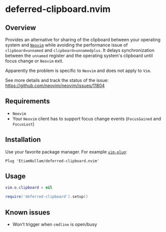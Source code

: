 # deferred-clipboard.nvim

## Overview

Provides an alternative for sharing of the clipboard between your operating system and [`Neovim`](https://neovim.io) while avoiding the performance issue of `clipboard=unnamed` and `clipboard=unnamedplus`. It delays synchronization between the `unnamed` register and the operating system's clipboard until focus change or `Neovim` exit.

Apparently the problem is specific to `Neovim` and does not apply to `Vim`.

See more details and track the status of the issue: https://github.com/neovim/neovim/issues/11804

## Requirements

- `Neovim`
- Your `Neovim` client has to support focus change events (`FocusGained` and `FocusLost`)

## Installation

Use your favorite package manager. For example [`vim-plug`](https://github.com/junegunn/vim-plug):

```vimscript
Plug 'EtiamNullam/deferred-clipboard.nvim'
```

## Usage

```lua
vim.o.clipboard = nil

require('deferred-clipboard').setup()
```

## Known issues

- Won't trigger when `cmdline` is open/busy

